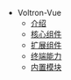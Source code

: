<!-- docs/voltron-vue/_sidebar.md -->

* Voltron-Vue
  * [介绍](voltron-vue/introduction.md)
  * [核心组件](voltron-vue/components.md)
  * [扩展组件](voltron-vue/external-components.md)
  * [终端能力](voltron-vue/vue-native.md)
  * [内置模块](voltron-vue/internal-module.md)